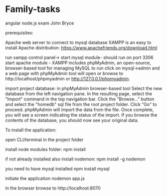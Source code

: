 # Family-tasks
angular node.js exam John Bryce

prerequisites:

Apache web server to connect to mysql database
XAMPP is an easy to install Apache distribution: 
https://www.apachefriends.org/download.html

run xampp control panel->
start mysql module- should run on port 3306
start apache module - 
XAMPP includes phpMyAdmin, an open-source, browser-based tool for managing MySQL
to run click on mysql->admin and a web page with phpMyAdmin tool will open
or browse to http://localhost/phpmyadmin or http://127.0.0.1/phpmyadmin. 

import project database:
in phpMyAdmin browser-based tool
Select the new database from the left navigation pane. In the resulting page, select the "Import" command in the top navigation bar.
Click the "Browse…​" button and select the "homedb" sql file from the root project folder. Click "Go" to proceed.
phpMyAdmin will import the data from the file. Once complete, you will see a screen indicating the status of the import.
If you browse the contents of the database, you should now see your original data.


To install the application:

open CLI/terminal in the project folder

install node modules folder:
npm install

if not already installed also install nodemon:
npm install -g nodemon

you need to have mysql installed
npm install mysql

initiate the application
nodemon app.js

in the browser browse to 
http://localhost:8070


